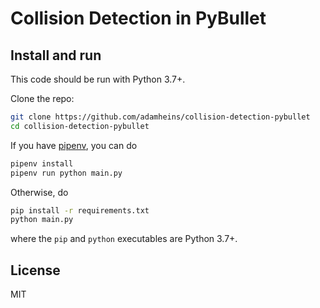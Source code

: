 # Collision Detection in PyBullet

## Install and run
This code should be run with Python 3.7+.

Clone the repo:
```bash
git clone https://github.com/adamheins/collision-detection-pybullet
cd collision-detection-pybullet
```

If you have [pipenv](https://pypi.org/project/pipenv/), you can do
```bash
pipenv install
pipenv run python main.py
```

Otherwise, do
```bash
pip install -r requirements.txt
python main.py
```
where the `pip` and `python` executables are Python 3.7+.

## License
MIT
